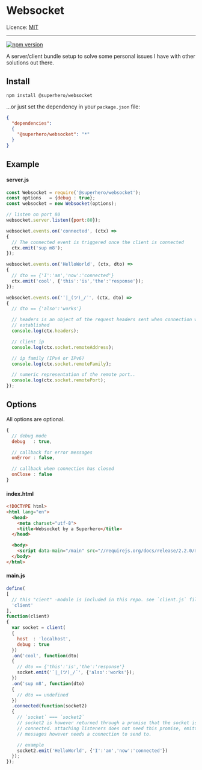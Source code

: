# Websocket

Licence: [MIT](https://opensource.org/licenses/MIT)

---

[![npm version](https://badge.fury.io/js/%40superhero%2Fwebsocket.svg)](https://badge.fury.io/js/%40superhero%2Fwebsocket)

A server/client bundle setup to solve some personal issues I have with other solutions out there.

## Install

`npm install @superhero/websocket`

...or just set the dependency in your `package.json` file:

```json
{
  "dependencies":
  {
    "@superhero/websocket": "*"
  }
}
```

## Example

#### server.js

```javascript
const Websocket = require('@superhero/websocket');
const options   = {debug : true};
const websocket = new Websocket(options);

// listen on port 80
websocket.server.listen({port:80});

websocket.events.on('connected', (ctx) =>
{
  // The connected event is triggered once the client is connected
  ctx.emit('sup m8');
});

websocket.events.on('HelloWorld', (ctx, dto) =>
{
  // dto == {'I':'am','now':'connected'}
  ctx.emit('cool', {'this':'is','the':'response'});
});

websocket.events.on('¯|_(ツ)_/¯', (ctx, dto) =>
{
  // dto == {'also':'works'}

  // headers is an object of the request headers sent when connection was
  // established
  console.log(ctx.headers);

  // client ip
  console.log(ctx.socket.remoteAddress);

  // ip family (IPv4 or IPv6)
  console.log(ctx.socket.remoteFamily);

  // numeric representation of the remote port..
  console.log(ctx.socket.remotePort);
});
```

## Options

All options are optional.

```javascript
{
  // debug mode
  debug   : true,

  // callback for error messages
  onError : false,

  // callback when connection has closed
  onClose : false
}
```

#### index.html

```html
<!DOCTYPE html>
<html lang="en">
  <head>
    <meta charset="utf-8">
    <title>Websocket by a Superhero</title>
  </head>

  <body>
    <script data-main="/main" src="//requirejs.org/docs/release/2.2.0/minified/require.js"></script>
  </body>
</html>
```

#### main.js

```javascript
define(
[
  // this "cient" -module is included in this repo. see `client.js` file
  'client'
],
function(client)
{
  var socket = client(
  {
    host  : 'localhost',
    debug : true
  })
  .on('cool', function(dto)
  {
    // dto == {'this':'is','the':'response'}
    socket.emit('¯|_(ツ)_/¯', {'also':'works'});
  })
  .on('sup m8', function(dto)
  {
    // dto == undefined
  })
  .connected(function(socket2)
  {
    // `socket` === `socket2`
    // socket2 is however returned through a promise that the socket is
    // connected. attaching listeners does not need this promise, emitting
    // messages however needs a connection to send to.

    // example
    socket2.emit('HelloWorld', {'I':'am','now':'connected'})
  });
});
```
